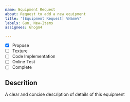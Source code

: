```yaml
---
name: Equipment Request
about: Request to add a new equipment
title: "[Equipment Request] %Name%"
labels: Gun, New-Items
assignees: Ghogm4

---
```


- [x] Propose
- [ ] Texture
- [ ] Code Implementation
- [ ] Online Test
- [ ] Complete

## Descrition
A clear and concise description of details of this equipment
